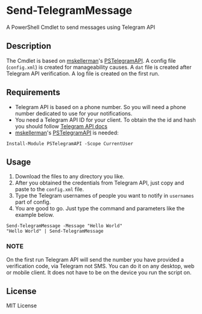 # Send-TelegramMessage

A PowerShell Cmdlet to send messages using Telegram API

## Description
The Cmdlet is based on [mskellerman](https://github.com/mkellerman)'s [PSTelegramAPI](https://github.com/mkellerman/PSTelegramAPI). A config file (`config.xml`) is created for manageability causes.
A `dat` file is created after Telegram API verification. A log file is created on the first run.

## Requirements
* Telegram API is based on a phone number. So you will need a phone number dedicated to use for your notifications.
* You need a Telegram API ID for your client. To obtain the the id and hash you should follow [Telegram API docs](https://core.telegram.org/api/obtaining_api_id)
* [mskellerman](https://github.com/mkellerman)'s [PSTelegramAPI](https://github.com/mkellerman/PSTelegramAPI) is needed:
```
Install-Module PSTelegramAPI -Scope CurrentUser
```

## Usage
1. Download the files to any directory you like.
2. After you obtained the credentials from Telegram API, just copy and paste to the `config.xml` file.
3. Type the Telegram usernames of people you want to notify in `usernames` part of config.
4. You are good to go. Just type the command and parameters like the example below.

```
Send-TelegramMessage -Message "Hello World"
"Hello World" | Send-TelegramMessage
```

### NOTE
On the first run Telegram API will send the number you have provided a verification code, via Telegram not SMS. You can do it on any desktop, web or mobile client. It does not have to be on the device you run the script on.

## License
MIT License
